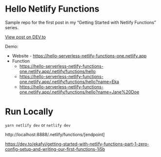 # Hello Netlify Functions

Sample repo for the first post in my “Getting Started with Netlify Functions” series.

[View post on DEV.to](https://dev.to/ekafyi/getting-started-with-netlify-functions-part-1-zero-config-setup-and-writing-our-first-functions-2257-temp-slug-5265523)

Demo:

- Website - https://hello-serverless-netlify-functions-one.netlify.app
- Function
  - https://hello-serverless-netlify-functions-one.netlify.app/.netlify/functions/hello
  - https://hello-serverless-netlify-functions-one.netlify.app/.netlify/functions/hello?name=Eka
  - https://hello-serverless-netlify-functions-one.netlify.app/.netlify/functions/hello?name=Jane%20Doe

# Run Locally

`yarn netlify dev` or `netlify dev`

http://localhost:8888/.netlify/functions/[endpoint]

https://dev.to/ekafyi/getting-started-with-netlify-functions-part-1-zero-config-setup-and-writing-our-first-functions-1i5b
